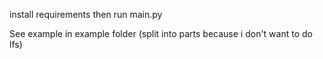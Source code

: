 install requirements then run main.py

See example in example folder (split into parts because i don't want to do lfs)
